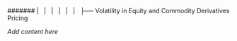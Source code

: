 ####### |   |   |   |   |   |   ├── Volatility in Equity and Commodity Derivatives Pricing

*Add content here*